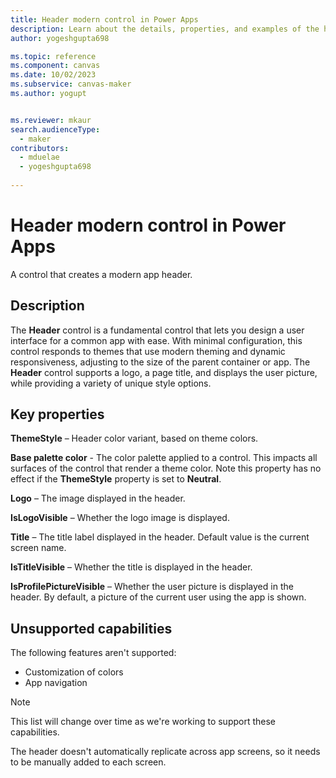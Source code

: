 ```yaml
---
title: Header modern control in Power Apps
description: Learn about the details, properties, and examples of the header modern control in Power Apps.
author: yogeshgupta698

ms.topic: reference
ms.component: canvas
ms.date: 10/02/2023
ms.subservice: canvas-maker
ms.author: yogupt


ms.reviewer: mkaur
search.audienceType: 
  - maker
contributors:
  - mduelae
  - yogeshgupta698
  
---
```

# Header modern control in Power Apps 

A control that creates a modern app header.

## Description

The **Header** control is a fundamental control that lets you design a user interface for a common app with ease. With minimal configuration, this control responds to themes that use modern theming and dynamic responsiveness, adjusting to the size of the parent container or app. The **Header** control supports a logo, a page title, and displays the user picture, while providing a variety of unique style options.


## Key properties

**ThemeStyle** – Header color variant, based on theme colors.

**Base palette color** - The color palette applied to a control. This impacts all surfaces of the control that render a theme color. Note this property has no effect if the **ThemeStyle** property is set to **Neutral**.    

**Logo** – The image displayed in the header. 

**IsLogoVisible** – Whether the logo image is displayed. 

**Title** – The title label displayed in the header. Default value is the current screen name. 

**IsTitleVisible** – Whether the title is displayed in the header.

**IsProfilePictureVisible** – Whether the user picture is displayed in the header. By default, a picture of the current user using the app is shown. 


## Unsupported capabilities

The following features aren't supported:

- Customization of colors 
- App navigation

> [!NOTE]
> This list will change over time as we're working to support these capabilities.

The header doesn't automatically replicate across app screens, so it needs to be manually added to each screen.

